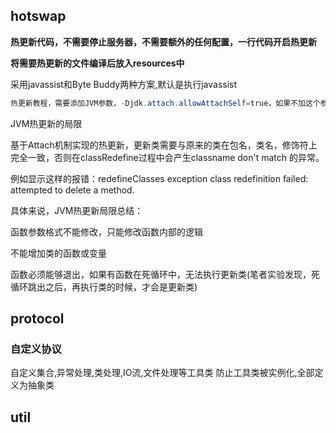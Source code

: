 ## hotswap

**热更新代码，不需要停止服务器，不需要额外的任何配置，一行代码开启热更新**

**将需要热更新的文件编译后放入resources中**

采用javassist和Byte Buddy两种方案,默认是执行javassist

```java
热更新教程，需要添加JVM参数，-Djdk.attach.allowAttachSelf=true，如果不加这个参数将使用Byte Buddy热更新替代Javassist热更新
```
JVM热更新的局限


基于Attach机制实现的热更新，更新类需要与原来的类在包名，类名，修饰符上完全一致，否则在classRedefine过程中会产生classname  don't match 的异常。


例如显示这样的报错：redefineClasses exception class redefinition failed: attempted to  delete a method.


具体来说，JVM热更新局限总结：


函数参数格式不能修改，只能修改函数内部的逻辑

不能增加类的函数或变量

函数必须能够退出，如果有函数在死循环中，无法执行更新类(笔者实验发现，死循环跳出之后，再执行类的时候，才会是更新类)

## protocol

### 自定义协议

自定义集合,异常处理,类处理,IO流,文件处理等工具类
防止工具类被实例化,全部定义为抽象类

## util

